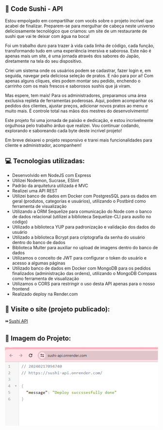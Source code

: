 ## :file_folder: Code Sushi - API

<p>Estou empolgado em compartilhar com vocês sobre o projeto incrível que acabei de finalizar. Preparem-se para mergulhar de cabeça neste universo deliciosamente tecnológico que criamos: um site de um restaurante de sushi que vai te deixar com água na boca!</p>
<p>Foi um trabalho duro para trazer à vida cada linha de código, cada função, transformando tudo em uma experiência imersiva e saborosa. Este não é apenas mais um site, é uma jornada através dos sabores do Japão, diretamente na tela do seu dispositivo.</p>
<p>Criei um sistema onde os usuários podem se cadastrar, fazer login e, em seguida, navegar pela deliciosa seleção de pratos. E não para por aí! Com apenas alguns cliques, eles podem montar seu pedido, enchendo o carrinho com os mais frescos e saborosos sushis que já viram.</p>
<p>Mas espere, tem mais! Para os administradores, preparamos uma área exclusiva repleta de ferramentas poderosas. Aqui, podem acompanhar os pedidos dos clientes, ajustar preços, adicionar novos pratos ao menu e muito mais. É controle total nas mãos dos mestres do desenvolvimento!</p>
<p>Este projeto foi uma jornada de paixão e dedicação, e estou incrivelmente orgulhosa pelo trabalho árduo que realizei. Vou continuar codando, explorando e saboreando cada byte deste incrível projeto!</p>
<p>Em breve deixarei o projeto responsivo e trarei mais funcionalidades para cliente e administrador, acompanhem!</p>

## :computer: Tecnologias utilizadas:

- Desenvolvido em NodeJS com Express
- Utilizei Nodemon, Sucrase, ESlint
- Padrão da arquitetura utilizada é MVC
- Realizei uma API REST
- Utilizei banco de dados em Docker com PostgresSQL para os dados em geral (produtos, categorias e usuários), utilizando o Postbird como ferramenta de visualização
- Utilizando a ORM Sequelize para comunicação do Node com o banco de dados relacional (utilizei a biblioteca Sequelize-CLI para ausílio no código)
- Utilizado a biblioteca YUP para padronização e validação dos dados do usuário
- Utilizado a biblioteca Bcrypt para criptografia da senha do usuário dentro do banco de dados
- Biblioteca Multer para auxiliar no upload de imagens dentro do banco de dados
- Utilizamos o conceito de JWT para configurar o token do usuário e acesso a algumas páginas
- Utilizado banco de dados em Docker com MongoDB para os pedidos finalizados (administração das ordens), utilizando o MongoDB Compass como ferramenta de visualização
- Utilizamos o CORS para restringir o uso desta API apenas para o nosso frontend
- Realizado deploy na Render.com


## :rocket: Visite o site (projeto publicado):
:fast_forward:<a href="https://sushi-api.onrender.com/">Sushi API</a>

## :flower_playing_cards: Imagem do Projeto:

<img src="https://github.com/FlaviaRamosdaSilva/Sushi-API/blob/main/src/assets/API_imagem.png">
